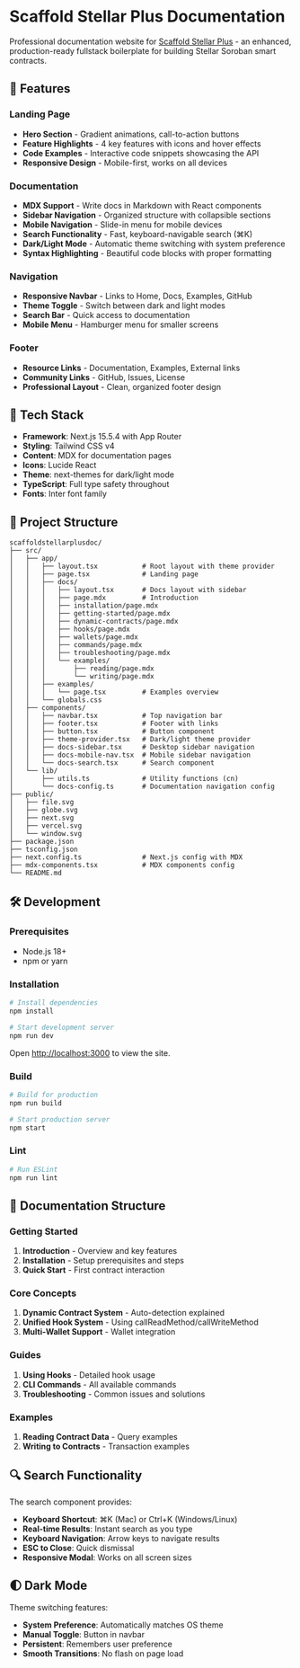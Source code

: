 # Scaffold Stellar Plus Documentation

Professional documentation website for [Scaffold Stellar Plus](https://github.com/Scaffold-Stellar-Plus/scaffoldstellarplus) - an enhanced, production-ready fullstack boilerplate for building Stellar Soroban smart contracts.

## 🎯 Features

### Landing Page
- **Hero Section** - Gradient animations, call-to-action buttons
- **Feature Highlights** - 4 key features with icons and hover effects
- **Code Examples** - Interactive code snippets showcasing the API
- **Responsive Design** - Mobile-first, works on all devices

### Documentation
- **MDX Support** - Write docs in Markdown with React components
- **Sidebar Navigation** - Organized structure with collapsible sections
- **Mobile Navigation** - Slide-in menu for mobile devices
- **Search Functionality** - Fast, keyboard-navigable search (⌘K)
- **Dark/Light Mode** - Automatic theme switching with system preference
- **Syntax Highlighting** - Beautiful code blocks with proper formatting

### Navigation
- **Responsive Navbar** - Links to Home, Docs, Examples, GitHub
- **Theme Toggle** - Switch between dark and light modes
- **Search Bar** - Quick access to documentation
- **Mobile Menu** - Hamburger menu for smaller screens

### Footer
- **Resource Links** - Documentation, Examples, External links
- **Community Links** - GitHub, Issues, License
- **Professional Layout** - Clean, organized footer design

## 🚀 Tech Stack

- **Framework**: Next.js 15.5.4 with App Router
- **Styling**: Tailwind CSS v4
- **Content**: MDX for documentation pages
- **Icons**: Lucide React
- **Theme**: next-themes for dark/light mode
- **TypeScript**: Full type safety throughout
- **Fonts**: Inter font family

## 📁 Project Structure

```
scaffoldstellarplusdoc/
├── src/
│   ├── app/
│   │   ├── layout.tsx           # Root layout with theme provider
│   │   ├── page.tsx             # Landing page
│   │   ├── docs/
│   │   │   ├── layout.tsx       # Docs layout with sidebar
│   │   │   ├── page.mdx         # Introduction
│   │   │   ├── installation/page.mdx
│   │   │   ├── getting-started/page.mdx
│   │   │   ├── dynamic-contracts/page.mdx
│   │   │   ├── hooks/page.mdx
│   │   │   ├── wallets/page.mdx
│   │   │   ├── commands/page.mdx
│   │   │   ├── troubleshooting/page.mdx
│   │   │   └── examples/
│   │   │       ├── reading/page.mdx
│   │   │       └── writing/page.mdx
│   │   ├── examples/
│   │   │   └── page.tsx         # Examples overview
│   │   └── globals.css
│   ├── components/
│   │   ├── navbar.tsx           # Top navigation bar
│   │   ├── footer.tsx           # Footer with links
│   │   ├── button.tsx           # Button component
│   │   ├── theme-provider.tsx   # Dark/light theme provider
│   │   ├── docs-sidebar.tsx     # Desktop sidebar navigation
│   │   ├── docs-mobile-nav.tsx  # Mobile sidebar navigation
│   │   └── docs-search.tsx      # Search component
│   └── lib/
│       ├── utils.ts             # Utility functions (cn)
│       └── docs-config.ts       # Documentation navigation config
├── public/
│   ├── file.svg
│   ├── globe.svg
│   ├── next.svg
│   ├── vercel.svg
│   └── window.svg
├── package.json
├── tsconfig.json
├── next.config.ts               # Next.js config with MDX
├── mdx-components.tsx           # MDX components config
└── README.md
```

## 🛠️ Development

### Prerequisites
- Node.js 18+
- npm or yarn

### Installation

```bash
# Install dependencies
npm install

# Start development server
npm run dev
```

Open [http://localhost:3000](http://localhost:3000) to view the site.

### Build

```bash
# Build for production
npm run build

# Start production server
npm start
```

### Lint

```bash
# Run ESLint
npm run lint
```

## 📖 Documentation Structure

### Getting Started
1. **Introduction** - Overview and key features
2. **Installation** - Setup prerequisites and steps
3. **Quick Start** - First contract interaction

### Core Concepts
1. **Dynamic Contract System** - Auto-detection explained
2. **Unified Hook System** - Using callReadMethod/callWriteMethod
3. **Multi-Wallet Support** - Wallet integration

### Guides
1. **Using Hooks** - Detailed hook usage
2. **CLI Commands** - All available commands
3. **Troubleshooting** - Common issues and solutions

### Examples
1. **Reading Contract Data** - Query examples
2. **Writing to Contracts** - Transaction examples

## 🔍 Search Functionality

The search component provides:
- **Keyboard Shortcut**: ⌘K (Mac) or Ctrl+K (Windows/Linux)
- **Real-time Results**: Instant search as you type
- **Keyboard Navigation**: Arrow keys to navigate results
- **ESC to Close**: Quick dismissal
- **Responsive Modal**: Works on all screen sizes

## 🌓 Dark Mode

Theme switching features:
- **System Preference**: Automatically matches OS theme
- **Manual Toggle**: Button in navbar
- **Persistent**: Remembers user preference
- **Smooth Transitions**: No flash on page load



